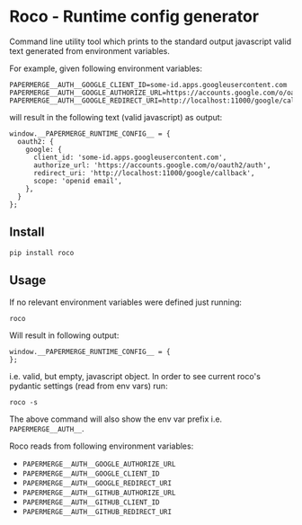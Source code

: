 # Roco - Runtime config generator

Command line utility tool which prints to the standard output javascript valid 
text generated from environment variables.

For example, given following environment variables:

    PAPERMERGE__AUTH__GOOGLE_CLIENT_ID=some-id.apps.googleusercontent.com
    PAPERMERGE__AUTH__GOOGLE_AUTHORIZE_URL=https://accounts.google.com/o/oauth2/auth
    PAPERMERGE__AUTH__GOOGLE_REDIRECT_URI=http://localhost:11000/google/callback

will result in the following text (valid javascript) as output:

    window.__PAPERMERGE_RUNTIME_CONFIG__ = {
      oauth2: {
        google: {
          client_id: 'some-id.apps.googleusercontent.com',
          authorize_url: 'https://accounts.google.com/o/oauth2/auth',
          redirect_uri: 'http://localhost:11000/google/callback',
          scope: 'openid email',
        },
      }
    };


## Install

    pip install roco

## Usage

If no relevant environment variables were defined just running:

    roco

Will result in following output:

    window.__PAPERMERGE_RUNTIME_CONFIG__ = {
    };

i.e. valid, but empty, javascript object.
In order to see current roco's pydantic settings (read from env vars)
run:
    
    roco -s

The above command will also show the env var prefix i.e. `PAPERMERGE__AUTH__`.

Roco reads from following environment variables:

* `PAPERMERGE__AUTH__GOOGLE_AUTHORIZE_URL`
* `PAPERMERGE__AUTH__GOOGLE_CLIENT_ID`
* `PAPERMERGE__AUTH__GOOGLE_REDIRECT_URI`
* `PAPERMERGE__AUTH__GITHUB_AUTHORIZE_URL`
* `PAPERMERGE__AUTH__GITHUB_CLIENT_ID`
* `PAPERMERGE__AUTH__GITHUB_REDIRECT_URI`
